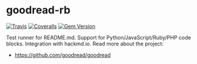 # goodread-rb

[![Travis](https://img.shields.io/travis/goodread/goodread-rb/master.svg)](https://travis-ci.org/goodread/goodread-rb)
[![Coveralls](http://img.shields.io/coveralls/goodread/goodread-rb.svg?branch=master)](https://coveralls.io/r/goodread/goodread-rb?branch=master)
[![Gem Version](http://img.shields.io/gem/v/goodread.svg)](https://rubygems.org/gems/goodread)

Test runner for README.md. Support for Python/JavaScript/Ruby/PHP code blocks. Integration with hackmd.io. Read more about the project:

- https://github.com/goodread/goodread
